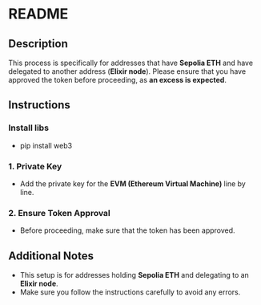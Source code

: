 # README

## Description

This process is specifically for addresses that have **Sepolia ETH** and have delegated to another address (**Elixir node**). Please ensure that you have approved the token before proceeding, as **an excess is expected**.

## Instructions
### Install libs
- pip install web3
### 1. Private Key
- Add the private key for the **EVM (Ethereum Virtual Machine)** line by line.

### 2. Ensure Token Approval
- Before proceeding, make sure that the token has been approved.

## Additional Notes

- This setup is for addresses holding **Sepolia ETH** and delegating to an **Elixir node**.
- Make sure you follow the instructions carefully to avoid any errors.
